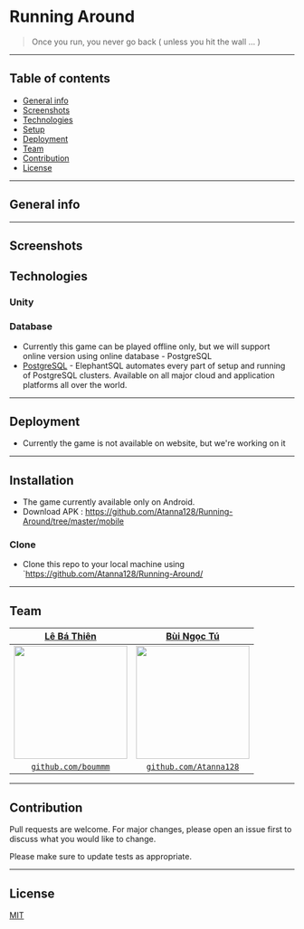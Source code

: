 # Running Around
> Once you run, you never go back ( unless you hit the wall ... )

___
## Table of contents
* [General info](#general-info)
* [Screenshots](#screenshots)
* [Technologies](#technologies)
* [Setup](#setup)
* [Deployment](#deployment)
* [Team](#team)
* [Contribution](#contribution)
* [License](#license)
---
## General info

---

## Screenshots


## Technologies

### Unity

### Database
- Currently this game can be played offline only, but we will support online version using online database - PostgreSQL
- [PostgreSQL](https://www.elephantsql.com) - ElephantSQL automates every part of setup and running of PostgreSQL clusters. Available on all major cloud and application platforms all over the world.
---

## Deployment
- Currently the game is not available on website, but we're working on it


---

## Installation
- The game currently available only on Android.
- Download APK : https://github.com/Atanna128/Running-Around/tree/master/mobile

### Clone

- Clone this repo to your local machine using `https://github.com/Atanna128/Running-Around/

---



## Team


| <a href="https://github.com/boummm" target="_blank">**Lê Bá Thiên**</a> | <a href="https://github.com/Atanna128" target="_blank">**Bùi Ngọc Tú**</a>| 
| :---: |:---:|
| <img width="200" src="https://avatars0.githubusercontent.com/u/38976540?s=400&v=4"> | <img width="200" src="https://avatars3.githubusercontent.com/u/25793695?s=460&v=4">  |
| <a href="http://github.com/boummm" target="_blank">`github.com/boummm`</a> | <a href="http://github.com/Atanna128" target="_blank">`github.com/Atanna128`</a> |


---


## Contribution
Pull requests are welcome. For major changes, please open an issue first to discuss what you would like to change.

Please make sure to update tests as appropriate.

---

## License
[MIT](https://choosealicense.com/licenses/mit/)
